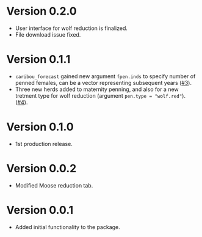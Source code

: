 # Version 0.2.0

* User interface for wolf reduction is finalized.
* File download issue fixed.

# Version 0.1.1

* `caribou_forecast` gained new argument `fpen.inds` to specify
  number of penned females, can be a vector representing subsequent years 
  ([#3](https://github.com/bcgov/CaribouBC/issues/3)).
* Three new herds added to maternity penning, and also for a new 
  tretment type for wolf reduction (argument `pen.type = "wolf.red"`).
  ([#4](https://github.com/bcgov/CaribouBC/issues/4)).

# Version 0.1.0

* 1st production release.

# Version 0.0.2

* Modified Moose reduction tab.

# Version 0.0.1

* Added initial functionality to the package.
